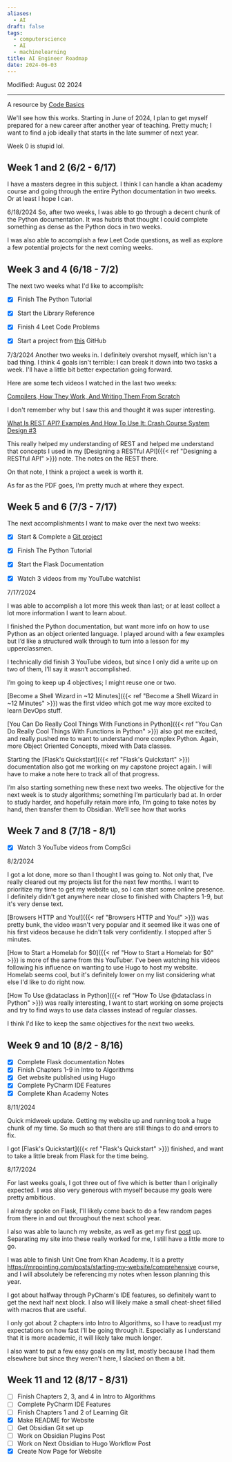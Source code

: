 ```yaml
---
aliases:
  - AI
draft: false
tags:
  - computerscience
  - AI
  - machinelearning
title: AI Engineer Roadmap
date: 2024-06-03
---
```

Modified: August 02 2024 


---

A resource by [Code Basics](https://youtube.com/code_basics)


We'll see how this works. Starting in June of 2024, I plan to get myself prepared for a new career after another year of teaching. Pretty much; I want to find a job ideally that starts in the late summer of next year. 

Week 0 is stupid lol.

## **Week 1 and 2 (6/2 - 6/17)**

I have a masters degree in this subject. I think I can handle a khan academy course and going through the entire Python documentation in two weeks. Or at least I hope I can. 

6/18/2024
So, after two weeks, I was able to go through a decent chunk of the Python documentation. It was hubris that thought I could complete something as dense as the Python docs in two weeks. 

I was also able to accomplish a few Leet Code questions, as well as explore a few potential projects for the next coming weeks.

## **Week 3 and 4 (6/18 - 7/2)**

The next two weeks what I'd like to accomplish:
 - [x] Finish The Python Tutorial
 - [x] Start the Library Reference
 - [x] Finish 4 Leet Code Problems
 - [x] Start a project from [this](https://github.com/codecrafters-io/build-your-own-x?tab=readme-ov-file#build-your-own-git) GitHub


7/3/2024
Another two weeks in. I definitely overshot myself, which isn't a bad thing. I think 4 goals isn't terrible: I can break it down into two tasks a week. I'll have a little bit better expectation going forward. 

Here are some tech videos I watched in the last two weeks:

[Compilers, How They Work, And Writing Them From Scratch](https://www.youtube.com/watch?v=QdnxjYj1pS0) 

I don't remember why but I saw this and thought it was super interesting.

[What Is REST API? Examples And How To Use It: Crash Course System Design #3](https://www.youtube.com/watch?v=-mN3VyJuCjM&t=4s)

This really helped my understanding of REST and helped me understand that concepts I used in my [Designing a RESTful API]({{< ref "Designing a RESTful API" >}}) note. The notes on the REST there.

On that note, I think a project a week is worth it.

As far as the PDF goes, I'm pretty much at where they expect.

## **Week 5 and 6 (7/3 - 7/17)**

The next accomplishments I want to make over the next two weeks:
- [x] Start & Complete a [Git project](https://wyag.thb.lt/)
- [x] Finish The Python Tutorial
- [x] Start the Flask Documentation
- [x] Watch 3 videos from my YouTube watchlist


7/17/2024

I was able to accomplish a lot more this week than last; or at least collect a lot more information I want to learn about.

I finished the Python documentation, but want more info on how to use Python as an object oriented language. I played around with a few examples but I’d like a structured walk through to turn into a lesson for my upperclassmen. 

I technically did finish 3 YouTube videos, but since I only did a write up on two of them, I’ll say it wasn’t accomplished.

I’m going to keep up 4 objectives; I might reuse one or two. 

[Become a Shell Wizard in ~12 Minutes]({{< ref "Become a Shell Wizard in ~12 Minutes" >}}) was the first video which got me way more excited to learn DevOps stuff.

[You Can Do Really Cool Things With Functions in Python]({{< ref "You Can Do Really Cool Things With Functions in Python" >}}) also got me excited, and really pushed me to want to understand more complex Python. Again, more Object Oriented Concepts, mixed with Data classes.

Starting the [Flask's Quickstart]({{< ref "Flask's Quickstart" >}}) documentation also got me working on my capstone project again. I will have to make a note here to track all of that progress.

I’m also starting something new these next two weeks. The objective for the next week is to study algorithms; something I’m particularly bad at. In order to study harder, and hopefully retain more info, I’m going to take notes by hand, then transfer them to Obsidian. We’ll see how that works

## **Week 7 and 8 (7/18 - 8/1)**

- [x] Watch 3 YouTube videos from CompSci 


8/2/2024

I got a lot done, more so than I thought I was going to. Not only that, I've really cleared out my projects list for the next few months. I want to prioritize my time to get my website up, so I can start some online presence. I definitely didn't get anywhere near close to finished with Chapters 1-9, but it's very dense text. 

[Browsers HTTP and You!]({{< ref "Browsers HTTP and You!" >}}) was pretty bunk, the video wasn't very popular and it seemed like it was one of his first videos because he didn't talk very confidently. I stopped after 5 minutes.

[How to Start a Homelab for $0]({{< ref "How to Start a Homelab for $0" >}}) is more of the same from this YouTuber. I've been watching his videos following his influence on wanting to use Hugo to host my website. Homelab seems cool, but it's definitely lower on my list considering what else I'd like to do right now.

[How To Use @dataclass in Python]({{< ref "How To Use @dataclass in Python" >}}) was really interesting, I want to start working on some projects and try to find ways to use data classes instead of regular classes.

I think I'd like to keep the same objectives for the next two weeks.

## **Week 9 and 10 (8/2 - 8/16)**

- [x] Complete Flask documentation Notes
- [x] Finish Chapters 1-9 in Intro to Algorithms
- [x] Get website published using Hugo
- [x] Complete PyCharm IDE Features
- [x] Complete Khan Academy Notes

8/11/2024

Quick midweek update. Getting my website up and running took a huge chunk of my time. So much so that there are still things to do and errors to fix. 

I got [Flask's Quickstart]({{< ref "Flask's Quickstart" >}}) finished, and want to take a little break from Flask for the time being. 


8/17/2024

For last weeks goals, I got three out of five which is better than I originally expected. I was also very generous with myself because my goals were pretty ambitious. 

I already spoke on Flask, I'll likely come back to do a few random pages from there in and out throughout the next school year. 

I also was able to launch my website, as well as get my first [post](https://mrpointing.com/posts/starting-my-website/) up. Separating my site into these really worked for me, I still have a little more to go.

I was able to finish Unit One from Khan Academy. It is a pretty https://mrpointing.com/posts/starting-my-website/comprehensive course, and I will absolutely be referencing my notes when lesson planning this year.

I got about halfway through PyCharm's IDE features, so definitely want to get the next half next block. I also will likely make a small cheat-sheet filled with macros that are useful. 

I only got about 2 chapters into Intro to Algorithms, so I have to readjust my expectations on how fast I'll be going through it. Especially as I understand that it is more academic, it will likely take much longer.

I also want to put a few easy goals on my list, mostly because I had them elsewhere but since they weren't here, I slacked on them a bit.

## **Week 11 and 12 (8/17 - 8/31)**

- [ ] Finish Chapters 2, 3, and 4 in Intro to Algorithms
- [ ] Complete PyCharm IDE Features
- [ ] Finish Chapters 1 and 2 of Learning Git
- [x] Make README for Website
- [ ] Get Obsidian Git set up
- [ ] Work on Obsidian Plugins Post
- [ ] Work on Next Obsidian to Hugo Workflow Post
- [x] Create Now Page for Website
